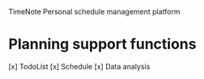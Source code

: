 TimeNote
Personal schedule management platform
# Planning support functions
[x] TodoList
[x] Schedule
[x] Data analysis
